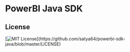 # PowerBI Java SDK

## License
[![MIT License](https://img.shields.io/apm/l/atomic-design-ui.svg?)](https://github.com/satya64/powerbi-sdk-java/blob/master/LICENSE)
